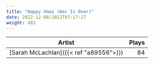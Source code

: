 ```yaml
---
title: "Happy Xmas (War Is Over)"
date: 2022-12-08/2022T07:17:27
weight: 481
---
```




 Artist | Plays 
----- | -----:
[Sarah McLachlan]({{< ref "a89556">}}) | 84
